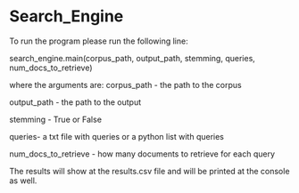 # Search_Engine
To run the program please run the following line:

search_engine.main(corpus_path, output_path, stemming, queries, num_docs_to_retrieve)

where the arguments are:
corpus_path - the path to the corpus

output_path - the path to the output

stemming - True or False

queries- a txt file with queries or a python list with queries

num_docs_to_retrieve - how many documents to retrieve for each query

The results will show at the results.csv file and will be printed at the console as well.
